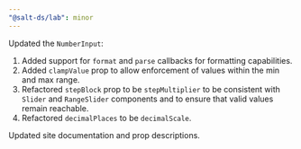 ```yaml
---
"@salt-ds/lab": minor
---
```


Updated the `NumberInput`:

1. Added support for `format` and `parse` callbacks for formatting capabilities.
2. Added `clampValue` prop to allow enforcement of values within the min and max range.
3. Refactored `stepBlock` prop to be `stepMultiplier` to be consistent with `Slider` and `RangeSlider` components and to ensure that valid values remain reachable.
4. Refactored `decimalPlaces` to be `decimalScale`.

Updated site documentation and prop descriptions.
